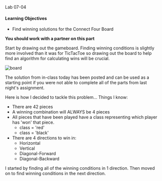 Lab 07-04

#### Learning Objectives
- Find winning solutions for the Connect Four Board

__You should work with a partner on this part__

Start by drawing out the gameboard. Finding winning conditions is slightly more involved than it was for TicTacToe so drawing out the board to help find an algorithm for calculating wins will be crucial.

![board](http://i37.tinypic.com/28s6gk8.png)

The solution from in-class today has been posted and can be used as a starting point if you were not able to complete all of the parts from last night's assignment. 

Here is how I decided to tackle this problem...
Things I know:

- There are 42 pieces
- A winning combination will ALWAYS be 4 pieces
- All pieces that have been played have a class representing which player has 'won' that piece.
  - class = 'red'
  - class = 'black'
- There are 4 directions to win in:
  - Horizontal
  - Vertical
  - Diagonal-Forward
  - Diagonal-Backward

I started by finding all of the winning conditions in 1 direction. Then moved on to find winning conditions in the next direction.

